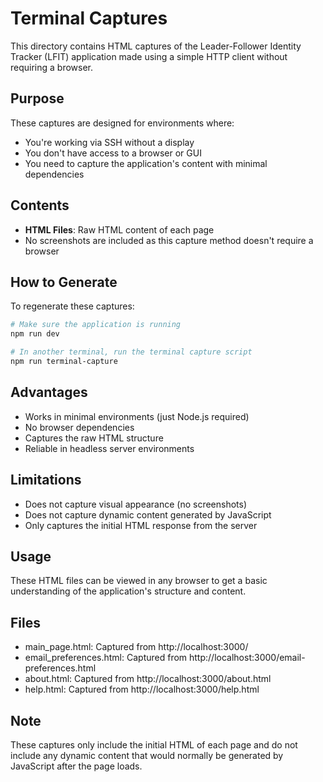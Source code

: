 # Terminal Captures

This directory contains HTML captures of the Leader-Follower Identity Tracker (LFIT) application made using a simple HTTP client without requiring a browser.

## Purpose

These captures are designed for environments where:
- You're working via SSH without a display
- You don't have access to a browser or GUI
- You need to capture the application's content with minimal dependencies

## Contents

- **HTML Files**: Raw HTML content of each page
- No screenshots are included as this capture method doesn't require a browser

## How to Generate

To regenerate these captures:

```bash
# Make sure the application is running
npm run dev

# In another terminal, run the terminal capture script
npm run terminal-capture
```

## Advantages

- Works in minimal environments (just Node.js required)
- No browser dependencies
- Captures the raw HTML structure
- Reliable in headless server environments

## Limitations

- Does not capture visual appearance (no screenshots)
- Does not capture dynamic content generated by JavaScript
- Only captures the initial HTML response from the server

## Usage

These HTML files can be viewed in any browser to get a basic understanding of the application's structure and content.

## Files

- main_page.html: Captured from http://localhost:3000/
- email_preferences.html: Captured from http://localhost:3000/email-preferences.html
- about.html: Captured from http://localhost:3000/about.html
- help.html: Captured from http://localhost:3000/help.html

## Note

These captures only include the initial HTML of each page and do not include any dynamic content
that would normally be generated by JavaScript after the page loads.
